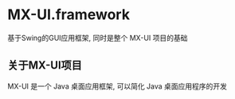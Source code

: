 # MX-UI.framework

基于Swing的GUI应用框架, 同时是整个 MX-UI 项目的基础

## 关于MX-UI项目

MX-UI 是一个 Java 桌面应用框架, 可以简化 Java 桌面应用程序的开发<!--, 详见[此处](https://maxelblack.github.io/docs/mxui)-->
